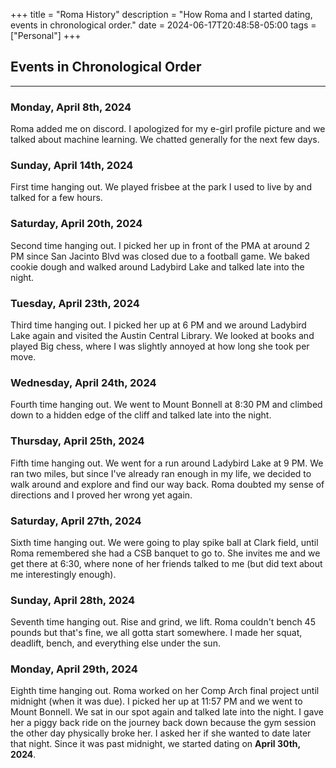 +++
title = "Roma History"
description = "How Roma and I started dating, events in chronological order."
date = 2024-06-17T20:48:58-05:00
tags = ["Personal"]
+++

## Events in Chronological Order
---

### Monday, April 8th, 2024
Roma added me on discord. I apologized for my e-girl profile picture and we talked about machine learning. We chatted generally for the next few days.

### Sunday, April 14th, 2024
First time hanging out. We played frisbee at the park I used to live by and talked for a few hours.

### Saturday, April 20th, 2024
Second time hanging out. I picked her up in front of the PMA at around 2 PM since San Jacinto Blvd was closed due to a football game. We baked cookie dough and walked around Ladybird Lake and talked late into the night.

### Tuesday, April 23th, 2024
Third time hanging out. I picked her up at 6 PM and we around Ladybird Lake again and visited the Austin Central Library. We looked at books and played Big chess, where I was slightly annoyed at how long she took per move.

### Wednesday, April 24th, 2024
Fourth time hanging out. We went to Mount Bonnell at 8:30 PM and climbed down to a hidden edge of the cliff and talked late into the night.

### Thursday, April 25th, 2024
Fifth time hanging out. We went for a run around Ladybird Lake at 9 PM. We ran two miles, but since I've already ran enough in my life, we decided to walk around and explore and find our way back. Roma doubted my sense of directions and I proved her wrong yet again.

### Saturday, April 27th, 2024
Sixth time hanging out. We were going to play spike ball at Clark field, until Roma remembered she had a CSB banquet to go to. She invites me and we get there at 6:30, where none of her friends talked to me (but did text about me interestingly enough).

### Sunday, April 28th, 2024
Seventh time hanging out. Rise and grind, we lift. Roma couldn't bench 45 pounds but that's fine, we all gotta start somewhere. I made her squat, deadlift, bench, and everything else under the sun.

### Monday, April 29th, 2024
Eighth time hanging out. Roma worked on her Comp Arch final project until midnight (when it was due). I picked her up at 11:57 PM and we went to Mount Bonnell. We sat in our spot again and talked late into the night. I gave her a piggy back ride on the journey back down because the gym session the other day physically broke her. I asked her if she wanted to date later that night. Since it was past midnight, we started dating on **April 30th, 2024**.
